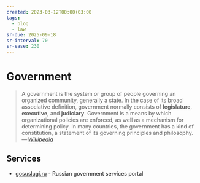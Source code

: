 ```yaml
---
created: 2023-03-12T00:00+03:00
tags:
  - blog
  - law
sr-due: 2025-09-18
sr-interval: 70
sr-ease: 230
---
```


# Government

> A government is the system or group of people governing an organized
> community, generally a state. In the case of its broad associative definition,
> government normally consists of **legislature**, **executive**, and
> **judiciary**. Government is a means by which organizational policies are
> enforced, as well as a mechanism for determining policy. In many countries,
> the government has a kind of constitution, a statement of its governing
> principles and philosophy.\
> — <cite>[Wikipedia](https://en.wikipedia.org/wiki/Government)</cite>

## Services

- [gosuslugi.ru](https://www.gosuslugi.ru/) - Russian government services portal
